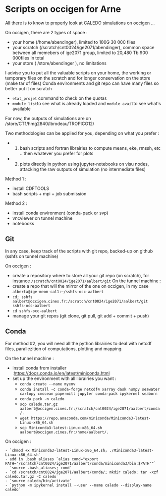 # Scripts on occigen for Arne

All there is to know to properly look at CALEDO simulations on occigen ...

On occigen, there are 2 types of space :
  - your home (/home/abendinger), limited to 100G 30 000 files
  - your scratch (/scratch/cnt0024/ige2071/abendinger), common space between all memebers of ige2071 group, limited to 20,480 Tb 900 000files in total
  - your store ( /store/abendinger ), no limitations
  
I advise you to put all the valuable scripts on your home, the working or temporary files on the scratch and for longer conservation on the store (make tar of files)
Conda environments and git repo can have many files so better put it on scratch

- `etat_projet` command to check on the quotas
- `module list`to see what is already loaded and `module avail`to see what's available


For now, the outputs of simulations are on /store/CT1/hmg2840/lbrodeau/TROPICO12/

Two methodologies can be applied for you, depending on what you prefer :
  - 1) bash scripts and fortran librairies to compute means, eke, rmssh, etc .. then whatever you prefer for plots
  - 2) plots directly in python using jupyter-notebooks on visu nodes, attacking the raw outputs of simulation (no intermediate files)
  
  
Method 1 :

  - install CDFTOOLS
  - bash scripts + mpi + job submission
  
Method 2 :

  - install conda environment (conda-pack or svp)
  - vncviewer on tunnel machine
  - notebooks
  

## Git

In any case, keep track of the scripts with git repo, backed-up on github (sshfs on tunnel machine)

On occigen :
  - create a repository where to store all your git repo (on scratch), for instance `/scratch/cnt0024/ige2071/aalbert/git`
On the tunnel machine :
  - create a repo that will the mirror of the one on occigen, in my case `alberta@ige-meom-cal1:~/sshfs-occ-aalbert`
  - `cd; sshfs aalbert@occigen.cines.fr:/scratch/cnt0024/ige2071/aalbert/git sshfs-occ-aalbert` 
  - `cd sshfs-occ-aalbert`
  - manage your git repos (git clone, git pull, git add + commit + push)
  
## Conda

For method #2, you will need all the python librairies to deal with netcdf files, parallezition of computations, plotting and mapping

On the tunnel machine :
  - install conda from installer :https://docs.conda.io/en/latest/miniconda.html
  - set up the environment with all librairies you want :
    - `conda create --name myenv`
    - `conda install -c conda-forge netcdf4 xarray dask numpy seawater cartopy cmocean papermill jupyter conda-pack ipykernel seaborn`
    - `conda pack -n caledo`
    - `scp caledo.tar.gz aalbert@occigen.cines.fr:/scratch/cnt0024/ige2071/aalbert/conda/.`
    - `wget https://repo.anaconda.com/miniconda/Miniconda3-latest-Linux-x86_64.sh`
    - `scp Miniconda3-latest-Linux-x86_64.sh aalbert@occigen.cines.fr:/home/aalbert/.`
    
On occigen :

    - `chmod +x Miniconda3-latest-Linux-x86_64.sh; ./Miniconda3-latest-Linux-x86_64.sh`
    - add in .bash_aliases `alias cond="export PATH='/scratch/cnt0024/ige2071/aalbert/conda/miniconda3/bin:$PATH'"`
    - `source .bash_aliases; cond`
    - `cd /scratch/cnt0024/ige2071/aalbert/conda/; mkdir caledo; tar -xzf caledo.tar.gz -C caledo`
    - `source caledo/bin/activate`
    - `python -m ipykernel install --user --name caledo --display-name caledo`
    

    
  

